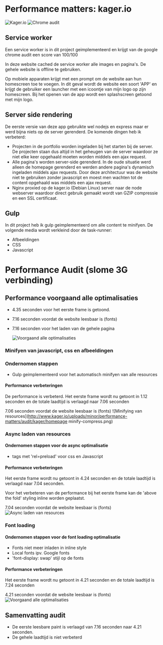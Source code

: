 # Performance matters: kager.io

![Kager.io](http://www.kager.io/uploads/minor/performance-matters/audit/kager/kager-io-screenshot.png)
![Chrome audit](http://www.kager.io/uploads/minor/performance-matters/audit/kager/chrome-audit.png)

## Service worker

Een service worker is in dit project geimplementeerd en krijgt van de google chrome audit een score van 100/100

In deze website cached de service worker alle images en pagina's. De gehele website is offline te gebruiken.

Op mobiele apparaten krijgt met een prompt om de website aan hun homescreen toe te voegen. In dit geval wordt de website een soort 'APP' en krijgt de gebruiker een launcher met een icoontje van mijn logo op zijn homescreen. Bij het openen van de app wordt een splashscreen getoond met mijn logo.

## Server side rendering

De eerste versie van deze app gebruikte wel nodejs en express maar er werd bijna niets op de server gerenderd. De komende dingen heb ik verbeterd:

- Projecten in de portfolio worden ingeladen bij het starten bij de server. De projecten staan dus altijd in het geheugen van de server waardoor ze niet elke keer opgehaald moeten worden middels een ajax request.
- Alle pagina's worden server-side gerenderd. In de oude situatie werd alleen de homepage gerenderd en werden andere pagina's dynamisch ingeladen middels ajax requests. Door deze architectuur was de website niet te gebruiken zonder javascript en moest men wachten tot de content opgehaald was middels een ajax request.
- Nginx proxied op de kager.io (Debian Linux) server naar de node webserver waardoor direct gebruik gemaakt wordt van GZIP compressie en een SSL certificaat.

## Gulp

In dit project heb ik gulp geimplementeerd om alle content te minifyen. De volgende media wordt verkleind door de task-runner:

- Afbeeldingen
- CSS
- Javascript

# Performance Audit (slome 3G verbinding)

## Performance voorgaand alle optimalisaties

- 4.35 seconden voor het eerste frame is getoond.
- 7.16 seconden voordat de website leesbaar is (fonts)
- 7.16 seconden voor het laden van de gehele pagina

  ![Voorgaand alle optimalisaties](http://www.kager.io/uploads/minor/performance-matters/audit/kager/homepage-before.png)

### Minifyen van javascript, css en afbeeldingen

### Ondernomen stappen

- Gulp geimplementeerd voor het automatisch minifyen van alle resources

#### Performance verbeteringen

De performance is verbeterd. Het eerste frame wordt nu getoont in 1.12 seconden en de totale laadtijd is verlaagd naar 7.06 seconden

7.06 seconden voordat de website leesbaar is (fonts)
![Minifying van resources](http://www.kager.io/uploads/minor/performance-matters/audit/kager/homepage minify-compress.png)

### Async laden van resources

#### Ondernomen stappen voor de async optimalisatie

- <link> tags met 'rel=preload' voor css en Javascript

#### Performance verbeteringen

Het eerste frame wordt nu getoont in 4.24 seconden en de totale laadtijd is verlaagd naar 7.04 seconden.

Voor het verbeteren van de performance bij het eerste frame kan de 'above the fold' styling inline worden geplaatst.

7.04 seconden voordat de website leesbaar is (fonts)
![Async laden van resources](http://www.kager.io/uploads/minor/performance-matters/audit/kager/async-resources.png)

### Font loading

#### Ondernomen stappen voor de font loading optimalisatie

- Fonts niet meer inladen in inline style
- Local fonts ipv. Google fonts
- 'font-display: swap' stijl op de fonts

#### Performance verbeteringen

Het eerste frame wordt nu getoont in 4.21 seconden en de totale laadtijd is 7.24 seconden

4.21 seconden voordat de website leesbaar is (fonts)
![Voorgaand alle optimalisaties](http://www.kager.io/uploads/minor/performance-matters/audit/kager/font-optimisations.png)

## Samenvatting audit

- De eerste leesbare paint is verlaagd van 7.16 seconden naar 4.21 seconden.
- De gehele laadtijd is niet verbeterd
